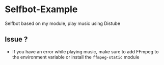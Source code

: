 # Selfbot-Example
Selfbot based on my module, play music using Distube

## Issue ?
- If you have an error while playing music, make sure to add FFmpeg to the environment variable or install the `ffmpeg-static` module
